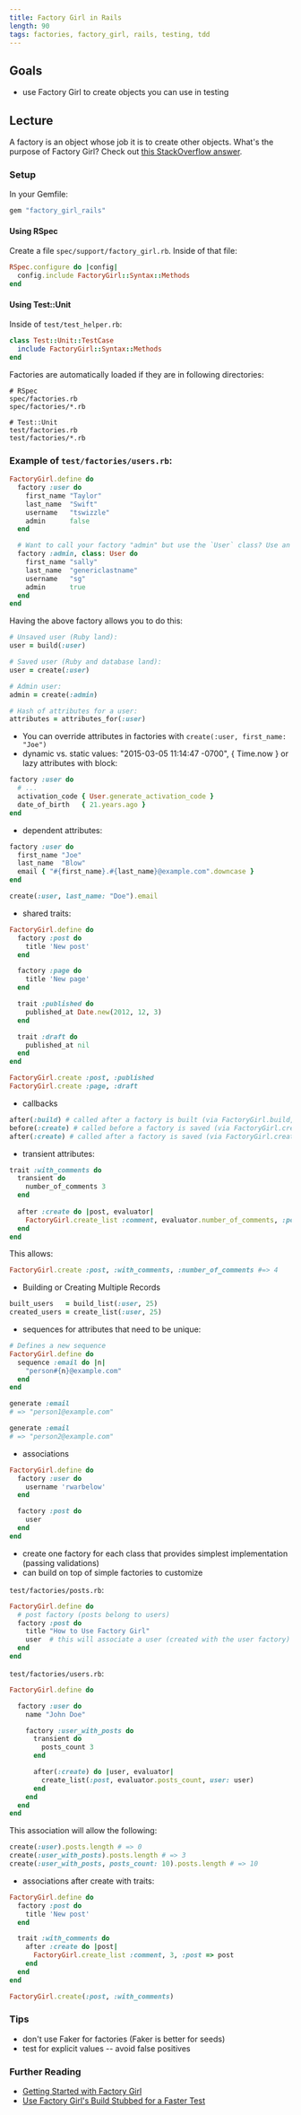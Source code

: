 ```yaml
---
title: Factory Girl in Rails
length: 90
tags: factories, factory_girl, rails, testing, tdd
---
```


## Goals

* use Factory Girl to create objects you can use in testing

## Lecture

A factory is an object whose job it is to create other objects. What's the purpose of Factory Girl? Check out [this StackOverflow answer](http://stackoverflow.com/questions/5183975/factory-girl-whats-the-purpose).

### Setup

In your Gemfile: 

```ruby
gem "factory_girl_rails"
```

#### Using RSpec

Create a file `spec/support/factory_girl.rb`. Inside of that file: 

```ruby
RSpec.configure do |config|
  config.include FactoryGirl::Syntax::Methods
end
```

#### Using Test::Unit

Inside of `test/test_helper.rb`:

```ruby
class Test::Unit::TestCase
  include FactoryGirl::Syntax::Methods
end
```

Factories are automatically loaded if they are in following directories:

```
# RSpec
spec/factories.rb
spec/factories/*.rb

# Test::Unit
test/factories.rb
test/factories/*.rb
```

### Example of `test/factories/users.rb`:

```ruby
FactoryGirl.define do
  factory :user do
    first_name "Taylor"
    last_name  "Swift"
    username   "tswizzle"
    admin      false
  end

  # Want to call your factory "admin" but use the `User` class? Use an alias like this.
  factory :admin, class: User do  
    first_name "sally"
    last_name  "genericlastname"
    username   "sg"
    admin      true
  end
end
```

Having the above factory allows you to do this:

```ruby
# Unsaved user (Ruby land):
user = build(:user)

# Saved user (Ruby and database land):
user = create(:user)

# Admin user:
admin = create(:admin)

# Hash of attributes for a user:
attributes = attributes_for(:user)
```

* You can override attributes in factories with `create(:user, first_name: "Joe")`
* dynamic vs. static values: "2015-03-05 11:14:47 -0700", { Time.now } or lazy attributes with block:

```ruby
factory :user do
  # ...
  activation_code { User.generate_activation_code }
  date_of_birth   { 21.years.ago }
end
```

* dependent attributes:

```ruby
factory :user do
  first_name "Joe"
  last_name  "Blow"
  email { "#{first_name}.#{last_name}@example.com".downcase }
end

create(:user, last_name: "Doe").email
```

* shared traits:

```ruby
FactoryGirl.define do
  factory :post do
    title 'New post'
  end

  factory :page do
    title 'New page'
  end

  trait :published do
    published_at Date.new(2012, 12, 3)
  end

  trait :draft do
    published_at nil
  end
end

FactoryGirl.create :post, :published
FactoryGirl.create :page, :draft
```

* callbacks

```ruby
after(:build) # called after a factory is built (via FactoryGirl.build, FactoryGirl.create)
before(:create) # called before a factory is saved (via FactoryGirl.create)
after(:create) # called after a factory is saved (via FactoryGirl.create)
```

* transient attributes:

```ruby
trait :with_comments do
  transient do
    number_of_comments 3
  end
  
  after :create do |post, evaluator|
    FactoryGirl.create_list :comment, evaluator.number_of_comments, :post => post
  end
end
```

This allows:

```ruby
FactoryGirl.create :post, :with_comments, :number_of_comments #=> 4
```

* Building or Creating Multiple Records

```ruby
built_users   = build_list(:user, 25)
created_users = create_list(:user, 25)
```

* sequences for attributes that need to be unique:

```ruby
# Defines a new sequence
FactoryGirl.define do
  sequence :email do |n|
    "person#{n}@example.com"
  end
end

generate :email
# => "person1@example.com"

generate :email
# => "person2@example.com"
```

* associations

```ruby
FactoryGirl.define do
  factory :user do
    username 'rwarbelow'
  end

  factory :post do
    user
  end
end
```

* create one factory for each class that provides simplest implementation (passing validations)
* can build on top of simple factories to customize

`test/factories/posts.rb`:

```ruby
FactoryGirl.define do
  # post factory (posts belong to users)
  factory :post do
    title "How to Use Factory Girl"
    user  # this will associate a user (created with the user factory) with this post
  end
end
```

`test/factories/users.rb`:

```ruby 
FactoryGirl.define do

  factory :user do
    name "John Doe"

    factory :user_with_posts do
      transient do
        posts_count 3
      end

      after(:create) do |user, evaluator|
        create_list(:post, evaluator.posts_count, user: user)
      end
    end
  end
end
```

This association will allow the following: 

```ruby
create(:user).posts.length # => 0
create(:user_with_posts).posts.length # => 3
create(:user_with_posts, posts_count: 10).posts.length # => 10
```

* associations after create with traits:

```ruby
FactoryGirl.define do
  factory :post do
    title 'New post'
  end

  trait :with_comments do
    after :create do |post|
      FactoryGirl.create_list :comment, 3, :post => post
    end
  end
end

FactoryGirl.create(:post, :with_comments)
```

### Tips

* don't use Faker for factories (Faker is better for seeds)
* test for explicit values -- avoid false positives


### Further Reading

* [Getting Started with Factory Girl](https://github.com/thoughtbot/factory_girl/blob/master/GETTING_STARTED.md)
* [Use Factory Girl's Build Stubbed for a Faster Test](https://robots.thoughtbot.com/use-factory-girls-build-stubbed-for-a-faster-test)
